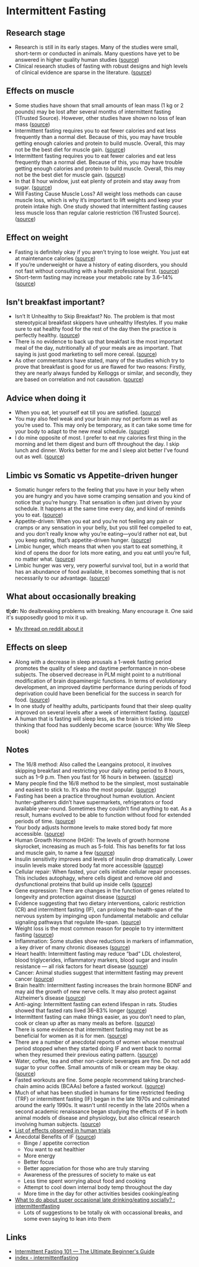 # Intermittent Fasting

## Research stage

- Research is still in its early stages. Many of the studies were small, short-term or conducted in animals. Many questions have yet to be answered in higher quality human studies ([source](https://www.healthline.com/nutrition/intermittent-fasting-guide#:~:text=research%20is%20still%20in%20its%20early%20stages.%20Many%20of%20the%20studies%20were%20small%2C%20short-term%20or%20conducted%20in%20animals.%20Many%20questions%20have%20yet%20to%20be%20answered%20in%20higher%20quality%20human%20studies))
- Clinical research studies of fasting with robust designs and high levels of clinical evidence are sparse in the literature. ([source](https://pubmed.ncbi.nlm.nih.gov/26135345/#:~:text=Clinical%20research%20studies%20of%20fasting%20with%20robust%20designs%20and%20high%20levels%20of%20clinical%20evidence%20are%20sparse%20in%20the%20literature.))

## Effects on muscle

- Some studies have shown that small amounts of lean mass (1 kg or 2 pounds) may be lost after several months of intermittent fasting (1Trusted Source). However, other studies have shown no loss of lean mass ([source](<https://www.healthline.com/nutrition/intermittent-fasting-muscle#:~:text=some%20studies%20have%20shown%20that%20small%20amounts%20of%20lean%20mass%20(1%20kg%20or%202%20pounds)%20may%20be%20lost%20after%20several%20months%20of%20intermittent%20fasting>))
- Intermittent fasting requires you to eat fewer calories and eat less frequently than a normal diet. Because of this, you may have trouble getting enough calories and protein to build muscle. Overall, this may not be the best diet for muscle gain. ([source](https://www.healthline.com/nutrition/intermittent-fasting-muscle#:~:text=Intermittent%20fasting%20requires%20you%20to%20eat%20fewer%20calories%20and%20eat%20less%20frequently%20than%20a%20normal%20diet.%20Because%20of%20this%2C%20you%20may%20have%20trouble%20getting%20enough%20calories%20and%20protein%20to%20build%20muscle.%20Overall%2C%20this%20may%20not%20be%20the%20best%20diet%20for%20muscle%20gain.))
- Intermittent fasting requires you to eat fewer calories and eat less frequently than a normal diet. Because of this, you may have trouble getting enough calories and protein to build muscle. Overall, this may not be the best diet for muscle gain. ([source](https://www.healthline.com/nutrition/intermittent-fasting-muscle#:~:text=intermittent%20fasting%20requires%20you%20to%20eat%20fewer%20calories%20and%20eat%20less%20frequently%20than%20a%20normal%20diet.%20because%20of%20this%2C%20you%20may%20have%20trouble%20getting%20enough%20calories%20and%20protein%20to%20build%20muscle.%20overall%2C%20this%20may%20not%20be%20the%20best%20diet%20for%20muscle%20gain.))
- In that 8 hour window, just eat plenty of protein and stay away from sugar. ([source](https://www.reddit.com/r/bodyweightfitness/comments/gkk76b/does_anyone_here_do_a_168_intermittent_fasting/#:~:text=In%20that%208%20hour%20window%2C%20just%20eat%20plenty%20of%20protein%20and%20stay%20away%20from%20sugar.))
- Will Fasting Cause Muscle Loss? All weight loss methods can cause muscle loss, which is why it’s important to lift weights and keep your protein intake high. One study showed that intermittent fasting causes less muscle loss than regular calorie restriction (16Trusted Source). ([source](https://www.healthline.com/nutrition/intermittent-fasting-guide#:~:text=Will%20Fasting%20Cause,regular%20calorie%20restriction))

## Effect on weight

- Fasting is definitely okay if you aren’t trying to lose weight. You just eat at maintenance calories ([source](https://www.reddit.com/r/intermittentfasting/comments/bu93xe/is_it_okay_to_fast_even_if_you_are_already_skinny/#:~:text=Fasting%20is%20definitely%20okay%20if%20you%20aren%E2%80%99t%20trying%20to%20lose%20weight.%20You%20just%20eat%20at%20maintenance%20calories))
- If you’re underweight or have a history of eating disorders, you should not fast without consulting with a health professional first. ([source](https://www.healthline.com/nutrition/intermittent-fasting-guide#:~:text=If%20you%E2%80%99re%20underweight%20or%20have%20a%20history%20of%20eating%20disorders%2C%20you%20should%20not%20fast%20without%20consulting%20with%20a%20health%20professional%20first.))
- Short-term fasting may increase your metabolic rate by 3.6–14% ([source](https://www.healthline.com/nutrition/intermittent-fasting-guide#:~:text=short-term%20fasting%20may%20increase%20your%20metabolic%20rate%20by%203.6%E2%80%9314%25))

## Isn't breakfast important?

- Isn’t It Unhealthy to Skip Breakfast? No. The problem is that most stereotypical breakfast skippers have unhealthy lifestyles. If you make sure to eat healthy food for the rest of the day then the practice is perfectly healthy. ([source](https://www.healthline.com/nutrition/intermittent-fasting-guide#:~:text=Isn%E2%80%99t%20It%20Unhealthy%20to%20Skip%20Breakfast%3F%0DNo.%20The%20problem%20is%20that%20most%20stereotypical%20breakfast%20skippers%20have%20unhealthy%20lifestyles.%20If%20you%20make%20sure%20to%20eat%20healthy%20food%20for%20the%20rest%20of%20the%20day%20then%20the%20practice%20is%20perfectly%20healthy.))
- There is no evidence to back up that breakfast is the most important meal of the day, nutritionally all of your meals are as important. That saying is just good marketing to sell more cereal. ([source](https://www.reddit.com/r/explainlikeimfive/comments/5zby7f/eli5_why_is_breakfast_the_most_important_meal_of/#:~:text=There%20is%20no%20evidence%20to%20back%20up%20that%20breakfast%20is%20the%20most%20important%20meal%20of%20the%20day%2C%20nutritionally%20all%20of%20your%20meals%20are%20as%20important.%20That%20saying%20is%20just%20good%20marketing%20to%20sell%20more%20cereal.))
- As other commentators have stated, many of the studies which try to prove that breakfast is good for us are flawed for two reasons: Firstly, they are nearly always funded by Kelloggs or similar, and secondly, they are based on correlation and not causation. ([source](https://www.reddit.com/r/explainlikeimfive/comments/5zby7f/eli5_why_is_breakfast_the_most_important_meal_of/#:~:text=As%20other%20commentators%20have%20stated%2C%20many%20of%20the%20studies%20which%20try%20to%20prove%20that%20breakfast%20is%20good%20for%20us%20are%20flawed%20for%20two%20reasons%3A%20Firstly%2C%20they%20are%20nearly%20always%20funded%20by%20Kelloggs%20or%20similar%2C%20and%20secondly%2C%20they%20are%20based%20on%20correlation%20and%20not%20causation.))

## Advice when doing it

- When you eat, let yourself eat till you are satisfied. ([source](https://www.reddit.com/r/intermittentfasting/wiki/index/#:~:text=When%20you%20eat%2C%20let%20yourself%20eat%20till%20you%20are%20satisfied.))
- You may also feel weak and your brain may not perform as well as you’re used to. This may only be temporary, as it can take some time for your body to adapt to the new meal schedule. ([source](https://www.healthline.com/nutrition/intermittent-fasting-guide#:~:text=You%20may%20also%20feel%20weak%20and%20your%20brain%20may%20not%20perform%20as%20well%20as%20you%E2%80%99re%20used%20to.%0D%0DThis%20may%20only%20be%20temporary%2C%20as%20it%20can%20take%20some%20time%20for%20your%20body%20to%20adapt%20to%20the%20new%20meal%20schedule.))
- I do mine opposite of most. I prefer to eat my calories first thing in the morning and let them digest and burn off throughout the day. I skip lunch and dinner. Works better for me and I sleep alot better I've found out as well. ([source](https://www.reddit.com/r/intermittentfasting/comments/koqved/for_168_is_skipping_breakfast_a_requirement_or_is/#:~:text=I%20do%20mine%20opposite%20of%20most.%20I%20prefer%20to%20eat%20my%20calories%20first%20thing%20in%20the%20morning%20and%20let%20them%20digest%20and%20burn%20off%20throughout%20the%20day.%20I%20skip%20lunch%20and%20dinner.%20Works%20better%20for%20me%20and%20I%20sleep%20alot%20better%20I've%20found%20out%20as%20well.))

## Limbic vs Somatic vs Appetite-driven hunger

- Somatic hunger refers to the feeling that you have in your belly when you are hungry and you have some cramping sensation and you kind of notice that you’re hungry. That sensation is often just driven by your schedule. It happens at the same time every day, and kind of reminds you to eat. ([source](https://www.bertherring.com/episode-3-will-intermittent-fasting-make-me-hungry/#:~:text=somatic%20hunger%20refers%20to%20the%20feeling%20that%20you%20have%20in%20your%20belly%20when%20you%20are%20hungry%20and%20you%20have%20some%20cramping%20sensation%20and%20you%20kind%20of%20notice%20that%20you%E2%80%99re%20hungry.%20that%20sensation%20is%20often%20just%20driven%20by%20your%20schedule.%20it%20happens%20at%20the%20same%20time%20every%20day%2C%20and%20kind%20of%20reminds%20you%20to%20eat.))
- Appetite-driven: When you eat and you’re not feeling any pain or cramps or any sensation in your belly, but you still feel compelled to eat, and you don’t really know why you’re eating—you’d rather not eat, but you keep eating, that’s appetite-driven hunger. ([source](https://www.bertherring.com/episode-3-will-intermittent-fasting-make-me-hungry/#:~:text=when%20you%20eat%20and%20you%E2%80%99re%20not%20feeling%20any%20pain%20or%20cramps%20or%20any%20sensation%20in%20your%20belly%2C%20but%20you%20still%20feel%20compelled%20to%20eat%2C%20and%20you%20don%E2%80%99t%20really%20know%20why%20you%E2%80%99re%20eating%E2%80%94you%E2%80%99d%20rather%20not%20eat%2C%20but%20you%20keep%20eating%2C%20that%E2%80%99s%20appetite-driven%20hunger.))
- Limbic hunger, which means that when you start to eat something, it kind of opens the door for lots more eating, and you eat until you’re full, no matter what. ([source](https://www.bertherring.com/episode-3-will-intermittent-fasting-make-me-hungry/#:~:text=limbic%20hunger%2C%20which%20means%20that%20when%20you%20start%20to%20eat%20something%2C%20it%20kind%20of%20opens%20the%20door%20for%20lots%20more%20eating%2C%20and%20you%20eat%20until%20you%E2%80%99re%20full%2C%20no%20matter%20what.))
- Limbic hunger was very, very powerful survival tool, but in a world that has an abundance of food available, it becomes something that is not necessarily to our advantage. ([source](https://www.bertherring.com/episode-3-will-intermittent-fasting-make-me-hungry/#:~:text=limbic%20hunger%20was%20very%2C%20very%20powerful%20survival%20tool%2C%20but%20in%20a%20world%20that%20has%20an%20abundance%20of%20food%20available%2C%20it%20becomes%20something%20that%20is%20not%20necessarily%20to%20our%20advantage.))

## What about occasionally breaking

**tl;dr:** No dealbreaking problems with breaking. Many encourage it. One said it's supposedly good to mix it up.

- [My thread on reddit about it](https://www.reddit.com/r/intermittentfasting/comments/ph7thj/on_the_verge_of_starting_but_still_not_sure_about/)

## Effects on sleep

- Along with a decrease in sleep arousals a 1-week fasting period promotes the quality of sleep and daytime performance in non-obese subjects. The observed decrease in PLM might point to a nutritional modification of brain dopaminergic functions. In terms of evolutionary development, an improved daytime performance during periods of food deprivation could have been beneficial for the success in search for food. ([source](https://pubmed.ncbi.nlm.nih.gov/12748412/#:~:text=along,food.))
- In one study of healthy adults, participants found that their sleep quality improved on several levels after a week of intermittent fasting. ([source](https://www.sleepfoundation.org/physical-health/intermittent-fasting-sleep#:~:text=in%20one%20study%20of%20healthy%20adults%2C%20participants%20found%20that%20their%20sleep%20quality%20improved%20on%20several%20levels%20after%20a%20week%20of%20intermittent%20fasting.))
- A human that is fasting will sleep less, as the brain is tricked into thinking that food has suddenly become scarce (source: Why We Sleep book)

## Notes

- The 16/8 method: Also called the Leangains protocol, it involves skipping breakfast and restricting your daily eating period to 8 hours, such as 1–9 p.m. Then you fast for 16 hours in between. ([source](https://www.healthline.com/nutrition/intermittent-fasting-guide#:~:text=The%2016%2F8%20method%3A%20Also%20called%20the%20Leangains%20protocol%2C%20it%20involves%20skipping%20breakfast%20and%20restricting%20your%20daily%20eating%20period%20to%208%20hours%2C%20such%20as%201%E2%80%939%20p.m.%20Then%20you%20fast%20for%2016%20hours%20in%20between.))
- Many people find the 16/8 method to be the simplest, most sustainable and easiest to stick to. It’s also the most popular. ([source](https://www.healthline.com/nutrition/intermittent-fasting-guide#:~:text=Many%20people%20find%20the%2016%2F8%20method%20to%20be%20the%20simplest%2C%20most%20sustainable%20and%20easiest%20to%20stick%20to.%20It%E2%80%99s%20also%20the%20most%20popular.))
- Fasting has been a practice throughout human evolution. Ancient hunter-gatherers didn’t have supermarkets, refrigerators or food available year-round. Sometimes they couldn’t find anything to eat. As a result, humans evolved to be able to function without food for extended periods of time. ([source](https://www.healthline.com/nutrition/intermittent-fasting-guide#:~:text=Fasting%20has%20been%20a%20practice%20throughout%20human%20evolution.%20Ancient%20hunter-gatherers%20didn%E2%80%99t%20have%20supermarkets%2C%20refrigerators%20or%20food%20available%20year-round.%20Sometimes%20they%20couldn%E2%80%99t%20find%20anything%20to%20eat.%0D%0DAs%20a%20result%2C%20humans%20evolved%20to%20be%20able%20to%20function%20without%20food%20for%20extended%20periods%20of%20time.))
- Your body adjusts hormone levels to make stored body fat more accessible. ([source](https://www.healthline.com/nutrition/intermittent-fasting-guide#:~:text=your%20body%20adjusts%20hormone%20levels%20to%20make%20stored%20body%20fat%20more%20accessible.))
- Human Growth Hormone (HGH): The levels of growth hormone skyrocket, increasing as much as 5-fold. This has benefits for fat loss and muscle gain, to name a few ([source](<https://www.healthline.com/nutrition/intermittent-fasting-guide#:~:text=Human%20Growth%20Hormone%20(HGH)%3A%20The%20levels%20of%20growth%20hormone%20skyrocket%2C%20increasing%20as%20much%20as%205-fold.%20This%20has%20benefits%20for%20fat%20loss%20and%20muscle%20gain%2C%20to%20name%20a%20few>))
- Insulin sensitivity improves and levels of insulin drop dramatically. Lower insulin levels make stored body fat more accessible ([source](https://www.healthline.com/nutrition/intermittent-fasting-guide#:~:text=Insulin%20sensitivity%20improves%20and%20levels%20of%20insulin%20drop%20dramatically.%20Lower%20insulin%20levels%20make%20stored%20body%20fat%20more%20accessible))
- Cellular repair: When fasted, your cells initiate cellular repair processes. This includes autophagy, where cells digest and remove old and dysfunctional proteins that build up inside cells ([source](https://www.healthline.com/nutrition/intermittent-fasting-guide#:~:text=Cellular%20repair%3A%20When%20fasted%2C%20your%20cells%20initiate%20cellular%20repair%20processes.%20This%20includes%20autophagy%2C%20where%20cells%20digest%20and%20remove%20old%20and%20dysfunctional%20proteins%20that%20build%20up%20inside%20cells))
- Gene expression: There are changes in the function of genes related to longevity and protection against disease ([source](https://www.healthline.com/nutrition/intermittent-fasting-guide#:~:text=Gene%20expression%3A%20There%20are%20changes%20in%20the%20function%20of%20genes%20related%20to%20longevity%20and%20protection%20against%20disease))
- Evidence suggesting that two dietary interventions, caloric restriction (CR) and intermittent fasting (IF), can prolong the health-span of the nervous system by impinging upon fundamental metabolic and cellular signaling pathways that regulate life-span. ([source](<https://www.ncbi.nlm.nih.gov/pmc/articles/PMC2622429/#:~:text=evidence%20suggesting%20that%20two%20dietary%20interventions%2C%20caloric%20restriction%20(CR)%20and%20intermittent%20fasting%20(IF)%2C%20can%20prolong%20the%20health-span%20of%20the%20nervous%20system%20by%20impinging%20upon%20fundamental%20metabolic%20and%20cellular%20signaling%20pathways%20that%20regulate%20life-span.>))
- Weight loss is the most common reason for people to try intermittent fasting ([source](https://www.healthline.com/nutrition/intermittent-fasting-guide#:~:text=Weight%20loss%20is%20the%20most%20common%20reason%20for%20people%20to%20try%20intermittent%20fasting))
- Inflammation: Some studies show reductions in markers of inflammation, a key driver of many chronic diseases ([source](https://www.healthline.com/nutrition/intermittent-fasting-guide#:~:text=Inflammation%3A%20Some%20studies%20show%20reductions%20in%20markers%20of%20inflammation%2C%20a%20key%20driver%20of%20many%20chronic%20diseases))
- Heart health: Intermittent fasting may reduce “bad” LDL cholesterol, blood triglycerides, inflammatory markers, blood sugar and insulin resistance — all risk factors for heart disease ([source](https://www.healthline.com/nutrition/intermittent-fasting-guide#:~:text=Heart%20health%3A%20Intermittent%20fasting%20may%20reduce%20%E2%80%9Cbad%E2%80%9D%20LDL%20cholesterol%2C%20blood%20triglycerides%2C%20inflammatory%20markers%2C%20blood%20sugar%20and%20insulin%20resistance%20%E2%80%94%20all%20risk%20factors%20for%20heart%20disease))
- Cancer: Animal studies suggest that intermittent fasting may prevent cancer ([source](https://www.healthline.com/nutrition/intermittent-fasting-guide#:~:text=Cancer%3A%20Animal%20studies%20suggest%20that%20intermittent%20fasting%20may%20prevent%20cancer))
- Brain health: Intermittent fasting increases the brain hormone BDNF and may aid the growth of new nerve cells. It may also protect against Alzheimer’s disease ([source](https://www.healthline.com/nutrition/intermittent-fasting-guide#:~:text=Brain%20health%3A%20Intermittent%20fasting%20increases%20the%20brain%20hormone%20BDNF%20and%20may%20aid%20the%20growth%20of%20new%20nerve%20cells.%20It%20may%20also%20protect%20against%20Alzheimer%E2%80%99s%20disease))
- Anti-aging: Intermittent fasting can extend lifespan in rats. Studies showed that fasted rats lived 36–83% longer ([source](https://www.healthline.com/nutrition/intermittent-fasting-guide#:~:text=Anti-aging%3A%20Intermittent%20fasting%20can%20extend%20lifespan%20in%20rats.%20Studies%20showed%20that%20fasted%20rats%20lived%2036%E2%80%9383%25%20longer))
- Intermittent fasting can make things easier, as you don’t need to plan, cook or clean up after as many meals as before. ([source](https://www.healthline.com/nutrition/intermittent-fasting-guide#:~:text=Intermittent%20fasting%20can%20make%20things%20easier%2C%20as%20you%20don%E2%80%99t%20need%20to%20plan%2C%20cook%20or%20clean%20up%20after%20as%20many%20meals%20as%20before.))
- There is some evidence that intermittent fasting may not be as beneficial for women as it is for men. ([source](https://www.healthline.com/nutrition/intermittent-fasting-guide#:~:text=There%20is%20some%20evidence%20that%20intermittent%20fasting%20may%20not%20be%20as%20beneficial%20for%20women%20as%20it%20is%20for%20men.))
- There are a number of anecdotal reports of women whose menstrual period stopped when they started doing IF and went back to normal when they resumed their previous eating pattern. ([source](https://www.healthline.com/nutrition/intermittent-fasting-guide#:~:text=There%20are%20a%20number%20of%20anecdotal%20reports%20of%20women%20whose%20menstrual%20period%20stopped%20when%20they%20started%20doing%20IF%20and%20went%20back%20to%20normal%20when%20they%20resumed%20their%20previous%20eating%20pattern.))
- Water, coffee, tea and other non-caloric beverages are fine. Do not add sugar to your coffee. Small amounts of milk or cream may be okay. ([source](https://www.healthline.com/nutrition/intermittent-fasting-guide#:~:text=Water%2C%20coffee%2C%20tea%20and%20other%20non-caloric%20beverages%20are%20fine.%20Do%20not%20add%20sugar%20to%20your%20coffee.%20Small%20amounts%20of%20milk%20or%20cream%20may%20be%20okay.))
- Fasted workouts are fine. Some people recommend taking branched-chain amino acids (BCAAs) before a fasted workout. ([source](<https://www.healthline.com/nutrition/intermittent-fasting-guide#:~:text=fasted%20workouts%20are%20fine.%20Some%20people%20recommend%20taking%20branched-chain%20amino%20acids%20(BCAAs)%20before%20a%20fasted%20workout.>))
- Much of what has been studied in humans for time restricted feeding (TRF) or intermittent fasting (IF) began in the late 1970s and culminated around the early 1990s. It wasn't until recently in the late 2010s when a second academic renaissance began studying the effects of IF in both animal models of disease and physiology, but also clinical research involving human subjects. ([source](<https://www.reddit.com/r/intermittentfasting/wiki/index/#:~:text=Much%20of%20what%20has%20been%20studied%20in%20humans%20for%20time%20restricted%20feeding%20(TRF)%20or%20intermittent%20fasting%20(IF)%20began%20in%20the%20late%201970s%20and%20culminated%20around%20the%20early%201990s.%20It%20wasn't%20until%20recently%20in%20the%20late%202010s%20when%20a%20second%20academic%20renaissance%20began%20studying%20the%20effects%20of%20IF%20in%20both%20animal%20models%20of%20disease%20and%20physiology%2C%20but%20also%20clinical%20research%20involving%20human%20subjects.>))
- [List of effects observed in human trials](https://www.reddit.com/r/intermittentfasting/wiki/index/#:~:text=The%20following%20list%20has%20been%20proven%20to%20occur%20in%20clinical%20trials%20involving%20human%20subjects%20assigned%20to%20a%20TRF%20or%20IF%20protocol.)
- Anecdotal Benefits of IF ([source](https://www.reddit.com/r/intermittentfasting/wiki/index/#:~:text=26135345-,Anecdotal%20Benefits%20of%20IF,activities%20besides%20cooking%2Feating,-Tips))
  - Binge / appetite correction
  - You want to eat healthier
  - More energy
  - Better focus
  - Better appreciation for those who are truly starving
  - Awareness of the pressures of society to make us eat
  - Less time spent worrying about food and cooking
  - Attempt to cool down internal body temp throughout the day
  - More time in the day for other activities besides cooking/eating
- [What to do about super occasional late drinking/eating socially? : intermittentfasting](https://www.reddit.com/r/intermittentfasting/comments/nz75wz/what_to_do_about_super_occasional_late/)
  - Lots of suggestions to be totally ok with occassional breaks, and some even saying to lean into them

## Links

- [Intermittent Fasting 101 — The Ultimate Beginner's Guide](https://www.healthline.com/nutrition/intermittent-fasting-guide)
- [index - intermittentfasting](https://www.reddit.com/r/intermittentfasting/wiki/index/)
